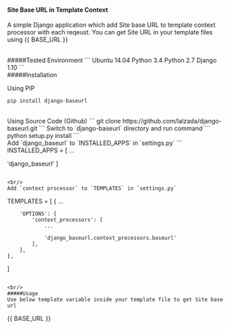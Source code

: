 #### Site Base URL in Template Context
A simple Django application which add Site base URL to template context processor with each reqeust. You can get Site URL in your template files using {{ BASE_URL }}

<br/>
#####Tested Environment
```
Ubuntu 14.04
Python 3.4
Python 2.7
Django 1.10
```

<br/>
#####Installation
<br/>

Using PIP
```
pip install django-baseurl
```

<br/>
Using Source Code (Github)
```
git clone https://github.com/lalzada/django-baseurl.git
```
Switch to `django-baseurl` directory and run command
```
python setup.py install
```

<br/>
Add `django_baseurl` to `INSTALLED_APPS` in `settings.py`
```
INSTALLED_APPS = [
  ...
  
  'django_baseurl'
]
```

<br/>
Add `context processor` to `TEMPLATES` in `settings.py`
```
TEMPLATES = [
    {
        ...
        
        'OPTIONS': {
            'context_processors': [
                ...
                
                'django_baseurl.context_processors.baseurl'
            ],
        },
    },
]
```

<br/>
#####Usage
Use below template variable inside your template file to get Site base url
```
{{ BASE_URL }}
```

